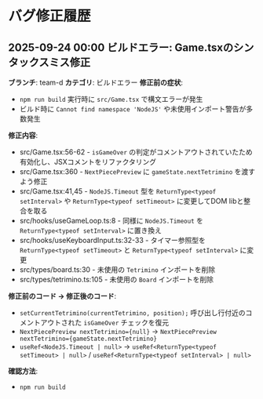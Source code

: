 # バグ修正履歴

## 2025-09-24 00:00 ビルドエラー: Game.tsxのシンタックスミス修正

**ブランチ**: team-d
**カテゴリ**: ビルドエラー
**修正前の症状**:
- `npm run build` 実行時に `src/Game.tsx` で構文エラーが発生
- ビルド時に `Cannot find namespace 'NodeJS'` や未使用インポート警告が多数発生

**修正内容**:
- src/Game.tsx:56-62 - `isGameOver` の判定がコメントアウトされていたため有効化し、JSXコメントをリファクタリング
- src/Game.tsx:360 - `NextPiecePreview` に `gameState.nextTetrimino` を渡すよう修正
- src/Game.tsx:41,45 - `NodeJS.Timeout` 型を `ReturnType<typeof setInterval>` や `ReturnType<typeof setTimeout>` に変更してDOM libと整合を取る
- src/hooks/useGameLoop.ts:8 - 同様に `NodeJS.Timeout` を `ReturnType<typeof setInterval>` に置き換え
- src/hooks/useKeyboardInput.ts:32-33 - タイマー参照型を `ReturnType<typeof setTimeout>` と `ReturnType<typeof setInterval>` に変更
- src/types/board.ts:30 - 未使用の `Tetrimino` インポートを削除
- src/types/tetrimino.ts:105 - 未使用の `Board` インポートを削除

**修正前のコード → 修正後のコード**:
- `setCurrentTetrimino(currentTetrimino, position);` 呼び出し行付近のコメントアウトされた `isGameOver` チェックを復元
- `NextPiecePreview nextTetrimino={null}` → `NextPiecePreview nextTetrimino={gameState.nextTetrimino}`
- `useRef<NodeJS.Timeout | null>` → `useRef<ReturnType<typeof setTimeout> | null>` / `useRef<ReturnType<typeof setInterval> | null>`

**確認方法**:
- `npm run build`


